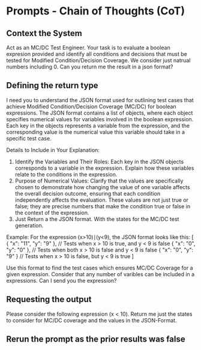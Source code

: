 # Prompts - Chain of Thoughts (CoT)

## Context the System 
Act as an MC/DC Test Engineer. Your task is to evaluate a boolean expresion provided and identify all conditions and decisions that must be tested for Modified Condition/Decision Coverage. We consider just natrual numbers including 0. Can you return me the result in a json format?

## Defining the return type
I need you to understand the JSON format used for outlining test cases that achieve Modified Condition/Decision Coverage (MC/DC) for boolean expressions. The JSON format contains a list of objects, where each object specifies numerical values for variables involved in the boolean expression. Each key in the objects represents a variable from the expression, and the corresponding value is the numerical value this variable should take in a specific test case.

Details to Include in Your Explanation:

1. Identify the Variables and Their Roles: Each key in the JSON objects corresponds to a variable in the expression. Explain how these variables relate to the conditions in the expression.
2. Purpose of Numerical Values:
Clarify that the values are specifically chosen to demonstrate how changing the value of one variable affects the overall decision outcome, ensuring that each condition independently affects the evaluation.
These values are not just true or false; they are precise numbers that make the condition true or false in the context of the expression.
3. Just Return a the JSON format. With the states for the MC/DC test generation.

Example: For the expression (x>10)∣(y<9), the JSON format looks like this:
[
    { "x": "11", "y": "9" },  // Tests when x > 10 is true, and y < 9 is false
    { "x": "0", "y": "0" },  // Tests when both x > 10 is false and y < 9 is false
    { "x": "0", "y": "9" }   // Tests when x > 10 is false, but y < 9 is true
]

Use this format to find the test cases which ensures MC/DC Coverage for a given expression. Consider that any number of varibles can be included in a expressions. Can I send you the expression?

## Requesting the output
Please consider the following expression (x < 10). Return me just the states to consider for MC/DC coverage and the values in the JSON-Format.


## Rerun the prompt as the prior results was false
